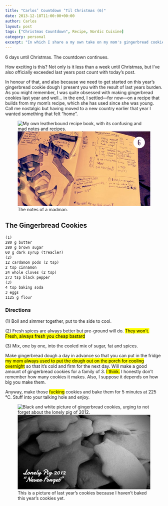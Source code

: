 ```yaml
---
title: "Carlos’ Countdown ‘Til Christmas (6)"
date: 2013-12-18T11:00:00+00:00
author: Carlos
layout: post
tags: ["Christmas Countdown", Recipe, Nordic Cuisine]
category: personal
excerpt: "In which I share a my own take on my mom's gingerbread cookie recipe."
---
```

6 days until Christmas. The countdown continues.

How exciting is this? Not only is it less than a week until Christmas, but I’ve also officially exceeded last years post count with today’s post.

In honour of that, and also because we need to get started on this year’s gingerbread cookie dough I present you with the result of last years burden. As you might remember, I was quite obsessed with making gingerbread cookies last year and well… in the end, I settled—for now—on a recipe that builds from my mom’s recipe, which she has used since she was young. Call me nostalgic but having moved to a new country earlier that year I wanted something that felt “home”.

<figure>
    <img class="js-lazy-load" data-original="/assets/posts/2013/12/excerpt-from-the-recipe-diary-of-carlos-eriksson.jpg" alt="My own leatherbound recipe book, with its confusing and mad notes and recipes.">
  <noscript>
    <img src="/assets/posts/2013/12/excerpt-from-the-recipe-diary-of-carlos-eriksson.jpg" alt="My own leatherbound recipe book, with its confusing and mad notes and recipes.">
  </noscript>
  <figcaption>The notes of a madman.</figcaption>
</figure>

## The Gingerbread Cookies

    (1)
    280 g butter
    280 g brown sugar
    60 g dark syrup (treacle?)
    (2)
    12 cardamom pods (2 tsp)
    2 tsp cinnamon
    24 whole cloves (2 tsp)
    2/3 tsp black pepper
    (3)
    4 tsp baking soda
    3 eggs
    1125 g flour
    
### Directions

(1) Boil and simmer together, put to the side to cool.

(2) Fresh spices are always better but pre-ground will do. <mark>They won't. Fresh, always fresh you cheap bastard</mark>

(3) Mix, one by one, into the cooled mix of sugar, fat and spices.

Make gingerbread dough a day in advance so that you can put in the fridge <mark>my mom always used to put the dough out on the porch for cooling overnight</mark> so that it’s cold and firm for the next day. Will make a good amount of gingerbread cookies for a family of 3. <mark>I think.</mark> I honestly don’t remember how many cookies it makes. Also, I suppose it depends on how big you make them.

Anyway, make those <mark>fucking</mark> cookies and bake them for 5 minutes at 225 °C. Stuff into your talking hole and enjoy.

<figure>
    <img class="js-lazy-load" data-original="/assets/posts/2013/12/lonely-pig-2012-never-forget.jpg" alt="Black and white picture of gingerbread cookies, urging to not forget about the lonely pig of 2012.">
  <noscript>
    <img src="/assets/posts/2013/12/lonely-pig-2012-never-forget.jpg" alt="Black and white picture of gingerbread cookies, urging to not forget about the lonely pig of 2012.">
  </noscript>
  <figcaption>This is a picture of last year’s cookies because I haven’t baked this year’s cookies yet.</figcaption>
</figure>